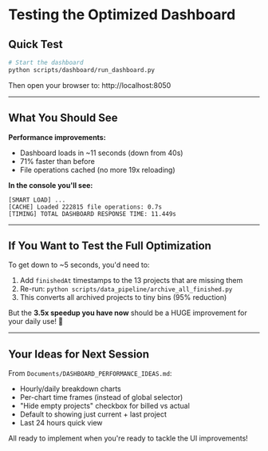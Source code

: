 # Testing the Optimized Dashboard

## Quick Test

```bash
# Start the dashboard
python scripts/dashboard/run_dashboard.py
```

Then open your browser to: http://localhost:8050

---

## What You Should See

**Performance improvements:**
- Dashboard loads in ~11 seconds (down from 40s)
- 71% faster than before
- File operations cached (no more 19x reloading)

**In the console you'll see:**
```
[SMART LOAD] ...
[CACHE] Loaded 222815 file operations: 0.7s
[TIMING] TOTAL DASHBOARD RESPONSE TIME: 11.449s
```

---

## If You Want to Test the Full Optimization

To get down to ~5 seconds, you'd need to:

1. Add `finishedAt` timestamps to the 13 projects that are missing them
2. Re-run: `python scripts/data_pipeline/archive_all_finished.py`
3. This converts all archived projects to tiny bins (95% reduction)

But the **3.5x speedup you have now** should be a HUGE improvement for your daily use! 🚀

---

## Your Ideas for Next Session

From `Documents/DASHBOARD_PERFORMANCE_IDEAS.md`:
- Hourly/daily breakdown charts
- Per-chart time frames (instead of global selector)
- "Hide empty projects" checkbox for billed vs actual
- Default to showing just current + last project
- Last 24 hours quick view

All ready to implement when you're ready to tackle the UI improvements!

